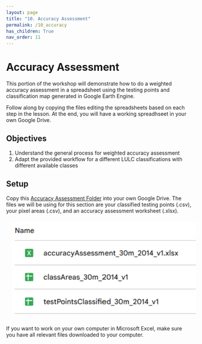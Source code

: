 ```yaml
---
layout: page
title: "10. Accuracy Assessment"
permalink: /10_accuracy
has_children: True
nav_order: 11
---
```


# Accuracy Assessment

This portion of the workshop will demonstrate how to do a weighted accuracy assessment in a spreadsheet using the testing points and classification map generated in Google Earth Engine.

Follow along by copying the files editing the spreadsheets based on each step in the lesson. At the end, you will have a working spreadhseet in your own Google Drive.

## Objectives
1. Understand the general process for weighted accuracy assessment
2. Adapt the provided workflow for a different LULC classifications with different available classes

## Setup     

Copy this [Accuracy Assessment Folder](https://drive.google.com/drive/folders/1rALEutPpR3BW9O0GWxZY7tcBBSb49ecY) into your own Google Drive. The files we will be using for this section are your classified testing points (.csv), your pixel areas (.csv), and an accuracy assessment worksheet (.xlsx).

<img align="center" src="./images/accuracy/filespace.png" hspace="15" vspace="10" width="500">

If you want to work on your own computer in Microsoft Excel, make sure you have all relevant files downloaded to your computer. 